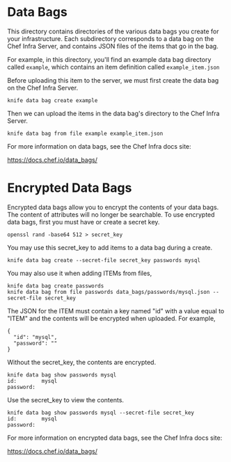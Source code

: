 # Data Bags

This directory contains directories of the various data bags you create for your infrastructure. Each subdirectory corresponds to a data bag on the Chef Infra Server, and contains JSON files of the items that go in the bag.

For example, in this directory, you'll find an example data bag directory called `example`, which contains an item definition called `example_item.json`

Before uploading this item to the server, we must first create the data bag on the Chef Infra Server.

    knife data bag create example

Then we can upload the items in the data bag's directory to the Chef Infra Server.

    knife data bag from file example example_item.json

For more information on data bags, see the Chef Infra docs site:

https://docs.chef.io/data_bags/

# Encrypted Data Bags

Encrypted data bags allow you to encrypt the contents of your data bags. The content of attributes will no longer be searchable. To use encrypted data bags, first you must have or create a secret key.

    openssl rand -base64 512 > secret_key

You may use this secret_key to add items to a data bag during a create.

    knife data bag create --secret-file secret_key passwords mysql

You may also use it when adding ITEMs from files,

    knife data bag create passwords
    knife data bag from file passwords data_bags/passwords/mysql.json --secret-file secret_key

The JSON for the ITEM must contain a key named "id" with a value equal to "ITEM" and the contents will be encrypted when uploaded. For example,

    {
      "id": "mysql",
      "password": ""
    }

Without the secret_key, the contents are encrypted.

    knife data bag show passwords mysql
    id:        mysql
    password:  

Use the secret_key to view the contents.

    knife data bag show passwords mysql --secret-file secret_key
    id:        mysql
    password:  


For more information on encrypted data bags, see the Chef Infra docs site:

https://docs.chef.io/data_bags/
